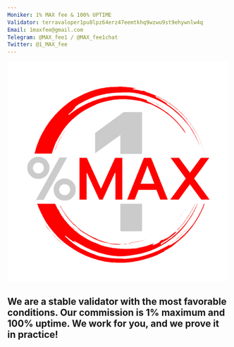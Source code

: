 ```yaml
---
Moniker: 1% MAX fee & 100% UPTIME
Validator: terravaloper1pu8lpz64erz47eemtkhq9wzwu9st9ehywnlw4q
Email: 1maxfee@gmail.com
Telegram: @MAX_fee1 / @MAX_fee1chat
Twitter: @1_MAX_fee
---
```


<p align="center">
  <img src="logo.png" width="500" height="500">
</p>

## We are a stable validator with the most favorable conditions. Our commission is 1% maximum and 100% uptime. We work for you, and we prove it in practice!
